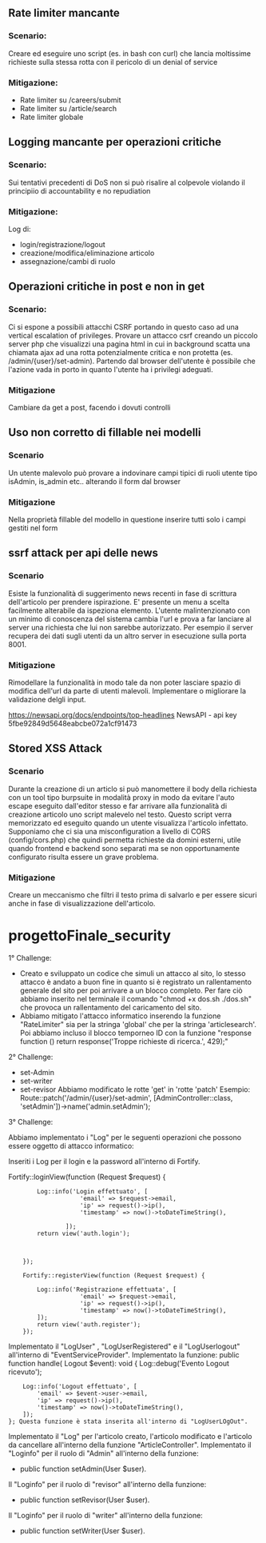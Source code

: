 ## Rate limiter mancante

### Scenario:
Creare ed eseguire uno script (es. in bash con curl) che lancia moltissime richieste sulla stessa rotta con il pericolo di un denial of service

### Mitigazione:
- Rate limiter su /careers/submit
- Rate limiter su /article/search
- Rate limiter globale

## Logging mancante per operazioni critiche

### Scenario:
Sui tentativi precedenti di DoS non si può risalire al colpevole violando il principiio di accountability e no repudiation

### Mitigazione:
Log di:
- login/registrazione/logout
- creazione/modifica/eliminazione articolo
- assegnazione/cambi di ruolo

## Operazioni critiche in post e non in get

### Scenario: 
Ci si espone a possibili attacchi CSRF portando in questo caso ad una vertical escalation of privileges.
Provare un attacco csrf creando un piccolo server php che visualizzi una pagina html in cui in background scatta una chiamata ajax ad una rotta potenzialmente critica e non protetta (es. /admin/{user}/set-admin). Partendo dal browser dell'utente è possibile che l'azione vada in porto in quanto l'utente ha i privilegi adeguati.

### Mitigazione
Cambiare da get a post, facendo i dovuti controlli

## Uso non corretto di fillable nei modelli

### Scenario 
Un utente malevolo può provare a indovinare campi tipici di ruoli utente tipo isAdmin, is_admin etc.. alterando il form dal browser 

### Mitigazione
Nella proprietà fillable del modello in questione inserire tutti solo i campi gestiti nel form

## ssrf attack per api delle news

### Scenario
Esiste la funzionalità di suggerimento news recenti in fase di scrittura dell'articolo per prendere ispirazione. E' presente un menu a scelta facilmente alterabile da ispeziona elemento. L'utente malintenzionato con un minimo di conoscenza del sistema cambia l'url e prova a far lanciare al server una richiesta che lui non sarebbe autorizzato.
Per esempio il server recupera dei dati sugli utenti da un altro server in esecuzione sulla porta 8001. 


### Mitigazione
Rimodellare la funzionalità in modo tale da non poter lasciare spazio di modifica dell'url da parte di utenti malevoli. Implementare o migliorare la validazione delgli input.

https://newsapi.org/docs/endpoints/top-headlines
NewsAPI - api key 5fbe92849d5648eabcbe072a1cf91473

## Stored XSS Attack

### Scenario
Durante la creazione di un articlo si può manomettere il body della richiesta con un tool tipo burpsuite in modalità proxy in modo da evitare l'auto escape eseguito dall'editor stesso e far arrivare alla funzionalità di creazione articolo uno script malevelo nel testo.
Questo script verra memorizzato ed eseguito quando un utente visualizza l'articolo infettato.
Supponiamo che ci sia una misconfiguration a livello di CORS (config/cors.php) che quindi permetta richieste da domini esterni, utile quando frontend e backend sono separati ma se non opportunamente configurato risulta essere un grave problema.

### Mitigazione
Creare un meccanismo che filtri il testo prima di salvarlo e per essere sicuri anche in fase di visualizzazione dell'articolo.

# progettoFinale_security


1° Challenge:
- Creato e sviluppato un codice che simuli un attacco al sito, lo stesso attacco è andato a buon fine in quanto si è registrato un rallentamento generale del sito per poi arrivare a un blocco completo.
Per fare ciò abbiamo inserito nel terminale il comando "chmod +x dos.sh ./dos.sh" che provoca un rallentamento del caricamento del sito.
- Abbiamo mitigato l'attacco informatico inserendo la funzione "RateLimiter" sia per la stringa 'global' che per la stringa 'articlesearch'.
Poi abbiamo incluso il blocco temporneo ID con la funzione "response function () 
        return response('Troppe richieste di ricerca.', 429);"


2° Challenge:
-  set-Admin 
-  set-writer 
-  set-revisor 
Abbiamo modificato le rotte 'get' in 'rotte 'patch'  Esempio: Route::patch('/admin/{user}/set-admin', [AdminController::class, 'setAdmin'])->name('admin.setAdmin');

3° Challenge:

Abbiamo implementato i "Log"  per le seguenti operazioni che possono essere oggetto di attacco informatico:

Inseriti i Log per il login e la password all'interno di Fortify.

 Fortify::loginView(function (Request $request) {

            Log::info('Login effettuato', [
                        'email' => $request->email,
                        'ip' => request()->ip(),
                        'timestamp' => now()->toDateTimeString(),

                    ]);
            return view('auth.login');

            

        });

        Fortify::registerView(function (Request $request) {

            Log::info('Registrazione effettuata', [
                        'email' => $request->email,
                        'ip' => request()->ip(),
                        'timestamp' => now()->toDateTimeString(),
            ]);
            return view('auth.register');
        });

Implementato il "LogUser" , "LogUserRegistered" e il "LogUserlogout" all'interno di "EventServiceProvider".
Implementato la funzione: public function handle( Logout $event): void
    {
         Log::debug('Evento Logout ricevuto');

        Log::info('Logout effettuato', [
            'email' => $event->user->email,
            'ip' => request()->ip(),
            'timestamp' => now()->toDateTimeString(),
        ]);
    }; Questa funzione è stata inserita all'interno di "LogUserLOgOut".

Implementato il "Log" per l'articolo creato, l'articolo modificato e l'articolo da cancellare all'interno della funzione "ArticleController".
Implementato il "Loginfo" per il ruolo di "Admin" all'interno della funzione:
 - public function setAdmin(User $user).

Il "Loginfo" per il ruolo di "revisor" all'interno della funzione:
- public function setRevisor(User $user).

Il "Loginfo" per il ruolo di "writer" all'interno della funzione:
- public function setWriter(User $user).
   

